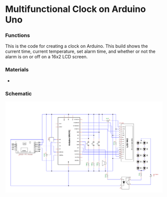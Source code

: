 # Multifunctional Clock on Arduino Uno

### Functions
This is the code for creating a clock on Arduino. This build shows the current time, current temperature, set alarm time, and whether or not the alarm is on or off on a 16x2 LCD screen.

### Materials
* 


### Schematic
![Image description](schematic.png)
